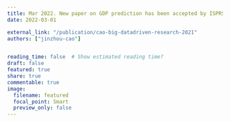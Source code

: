 ```yaml
---
title: Mar 2022. New paper on GDP prediction has been accepted by ISPRS Congress.
date: 2022-03-01

external_link: "/publication/cao-big-datadriven-research-2021"
authors: ["jinzhou-cao"]


reading_time: false  # Show estimated reading time?
draft: false
featured: true
share: true
commentable: true
image:
  filename: featured
  focal_point: Smart
  preview_only: false
---
```


